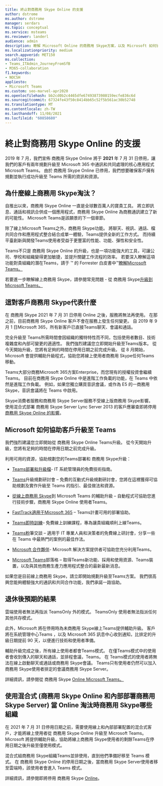 ```yaml
---
title: 終止對商務用 Skype Online 的支援
author: dstrome
ms.author: dstrome
manager: serdars
ms.topic: conceptual
ms.service: msteams
ms.reviewer: landerl
audience: admin
description: 瞭解 Microsoft Online 的商務用 Skype方案，以及 Microsoft 如何協助客戶Teams。
ms.localizationpriority: medium
search.appverid: MET150
ms.collection:
- Teams_ITAdmin_JourneyFromSfB
- M365-collaboration
f1.keywords:
- NOCSH
appliesto:
- Microsoft Teams
ms.custom: seo-marvel-apr2020
ms.openlocfilehash: bb2cd0b2c4465dfe67493873980159ecfe836c6d
ms.sourcegitcommit: 67324fe43f50c8414bb65c52f5b561ac30b52748
ms.translationtype: MT
ms.contentlocale: zh-TW
ms.lasthandoff: 11/08/2021
ms.locfileid: "60858680"
---
```

# <a name="skype-for-business-online-retirement"></a>終止對商務用 Skype Online 的支援

2019 年 7 月，我們宣佈 商務用 Skype Online 將于 **2021** 年 7 月 31 日停用，讓我們的客戶有兩年規劃升級至 Microsoft 365 中通訊和共同處理的核心應用程式 Microsoft Teams。 由於 商務用 Skype Online 已停用，我們想要確保客戶擁有規劃並執行成功升級至 Teams 所需的資訊和資源。

## <a name="why-is-skype-for-business-online-retiring"></a>為什麼線上商務用 Skype淘汰？

自推出以來，商務用 Skype Online 一直是全球數百萬人的寶貴工具。 將立即訊息、通話和視訊合併成一個應用程式，商務用 Skype Online 為商務通訊建立了新的可能性。 Microsoft Teams是該願景的下一個章節。

除了線上Microsoft Teams之外，商務用 Skype功能。 將聊天、視訊、通話、檔共同合作和應用程式整合結合成單一體驗，Teams提供全新的工作方式。 而持續平臺創新與開發Teams使用者受益于更豐富的性能、功能、彈性和安全性。

Teams不只是 商務用 Skype Online 的升級，也是一項功能強大的工具，可讓公司、學校和組織變得更加敏捷，並提升關鍵工作流程的效率。 若要深入瞭解這項功能對貴組織的潛在Teams，請于 ™ 的 Forrester 白皮書中™[瞭解Microsoft Teams。](https://www.microsoft.com/microsoft-365/blog/wp-content/uploads/sites/2/2019/04/Total-Economic-Impact-Microsoft-Teams.pdf?rtc=1)

若要進一步瞭解線上商務用 Skype，請參閱常見問題 - 從 商務用 Skype[升級到 Microsoft Teams。](FAQ-journey.yml)

## <a name="what-this-means-for-skype-for-business-customers"></a>這對客戶商務用 Skype代表什麼

在 商務用 Skype 2021 年 7 月 31 日停用 Online 之後，服務將無法再使用。 在那之前，目前商務用 Skype Online 客戶不會在服務上發生任何變更。 自 2019 年 9 月 1 日Microsoft 365，所有新客戶已直接Teams聊天、會議和通話。

完全升級至 Teams所需時間會因組織的獨特特性而不同，包括使用者數目、技術複雜度和內部可變更的適適性。 我們強烈建議您立即開始升級至Teams版本。 從今天開始升級，您將有足夠的時間在停用日期之前完成升級。 從 8 月開始，Microsoft 會提供輔助升級程式，協助您將線上使用者商務用 Skype任何Teams移動。

Teams大部分商務Microsoft 365方案Enterprise，而您現有的授權投資會繼續Teams。 目前在商務用 Skype Online 中是進階工作負載的功能，在 Teams 中依然是進階工作負載。 例如，如果您獨立購買音訊會議，或作為 E5 的一商務用 Skype，音訊會議將在 Teams 中啟用。

Skype消費者服務和商務用 Skype Server服務不受線上版商務用 Skype影響。 使用混合式部署 商務用 Skype Server Lync Server 2013 的客戶應審查即將停用[商務用 Skype Online 的影響](/skypeforbusiness/hybrid/plan-hybrid-connectivity#implications-of-the-upcoming-retirement-of-skype-for-business-online)。

## <a name="how-microsoft-is-helping-customers-upgrade-to-teams"></a>Microsoft 如何協助客戶升級至 Teams

我們強烈建議您立即開始從 商務用 Skype Online Teams升級。 從今天開始升級，您將有足夠的時間在停用日期之前完成升級。

利用可用的資源，協助規劃您的Teams部署和 商務用 Skype升級：

- [Teams部署和升級檔](upgrade-start-here.md)- IT 系統管理員的免費技術指南。

- [Teams](./upgrade-workshops-landing-page.yml)升級規劃研討會 – 免費的互動式升級規劃研討會，您將在這裡獲得可協助規劃及實作升級至 Teams 的指引、最佳做法和資源。

- [從線上商務用 Skype](upgrade-assisted.md)到 Microsoft Teams 的輔助升級 – 自動程式可協助您進行技術步驟，商務用 Skype Online 使用者Teams。

- [FastTrack適用于Microsoft 365](https://www.microsoft.com/fasttrack/microsoft-365) – Teams計畫可用的部署協助。

- [Teams即時訓練](./instructor-led-training-teams-landing-page.yml)– 免費線上訓練課程，專為讓貴組織順利上線Teams。

- [Teams粉](./chalk-talks-landing-page.yml)筆交談 – 適用于 IT 專業人員和決策者的免費線上研討會，分享一些在 Teams 中最熱門的案例的最佳作法。

- [Microsoft 合作夥伴](https://www.microsoft.com/solution-providers/home)- Microsoft 解決方案提供者可協助您充分利用Teams。

- [Microsoft Teams](https://techcommunity.microsoft.com/t5/microsoft-teams-blog/bg-p/MicrosoftTeamsBlog)部落格 – 取得Teams新功能、採用和使用資源、Teams裝置，以及與其他商務生產力應用程式整合的最新最新消息。

如果您是目前線上商務用 Skype，請立即開始規劃升級至Teams方案。 我們很高興您能夠體驗強大的通訊和共同合作功能，我們承諾一路協助。

## <a name="what-to-expect-post-retirement"></a>退休後預期的結果
雲端使用者無法再指派 TeamsOnly 外的模式。 TeamsOnly 使用者無法指派任何其他共存模式。

此外，Microsoft 將在停用時為未商務用 Skype線上Teams提供輔助升級。 客戶將在系統管理中心Teams ，以及 Microsoft 365 訊息中心收到通知，比排定的升級日期提前 90 天，以便進行技術和使用者準備。

輔助升級完成之後，所有線上使用者都會Teams模式。 在僅Teams模式中的使用者會收到傳入的聊天和通話，並排程會議，Teams。 在 Teams模式的使用者將無法在線上啟動聊天或通話或商務用 Skype會議。 Teams只有使用者仍然可以加入商務用 Skype使用者排定的會議商務用 Skype Server。

詳細資訊，請參閱從 商務用 Skype [Online Microsoft Teams。](upgrade-assisted.md)

## <a name="what-organizations-with-hybrid-configurations-skype-for-business-online-and-on-premises-skype-for-business-server-can-expect-when-skype-for-business-online-retires"></a>使用混合式 (商務用 Skype Online 和內部部署商務用 Skype Server) 當 Online 淘汰時商務用 Skype哪些組織

在 2021 年 7 月 31 日停用日期之前，需要使用線上和內部部署配置的混合式客戶，才能將線上使用者從 商務用 Skype Online 升級至 Microsoft Teams。 Microsoft 將提供輔助升級，協助將線上商務用 Skype使用者的剩餘Teams在停用日期之後升級至僅使用模式。

混合式組商務用 Skype組織Teams並排使用，直到他們準備好移至 Teams 模式。 在 商務用 Skype Online 的停用日期之後，當商務用 Skype Server使用者移至雲端時，該使用者會進入 Teams 模式。

詳細資訊，請參閱即將停用 商務用 Skype [Online](/skypeforbusiness/hybrid/plan-hybrid-connectivity#implications-of-the-upcoming-retirement-of-skype-for-business-online)。
